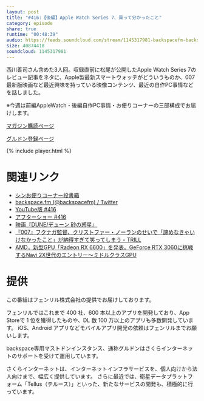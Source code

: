```yaml
---
layout: post
title: "#416:【後編】Apple Watch Series 7、買って分かったこと"
category: episode
share: true
runtime: "00:48:39"
audio: https://feeds.soundcloud.com/stream/1145317981-backspacefm-backspacefm-416-2.mp3
size: 40874418
soundcloud: 1145317981
---
```


西川善司さん含めた3人回。収録直前に松尾が公開したApple Watch Series 7のレビュー記事をネタに、Apple製最新スマートウォッチがどういうものか、007最新版映画など最近興味を持っている映像コンテンツ、最近の自作PC事情などを話しました。

※今週は前編AppleWatch・後編自作PC事情・お便りコーナーの三部構成でお届けします。

[マガジン購読ページ](https://note.com/drikin/m/m55ec296b7655)

[グルドン登録ページ](https://mstdn.guru/invite/3WVHpSMr)

{% include player.html %}

# 関連リンク
* [シンお便りコーナー投書箱](https://forms.gle/NDBngfLwc3jKbLEJ6)
* [backspace.fm (@backspacefm) / Twitter](https://twitter.com/backspacefm)
* [YouTube版 #416](https://youtu.be/GG3lbHWvNtQ)
* [アフターショー #416](https://note.com/backspacefm/n/ncb1374d813b3)
* [映画『DUNE/デューン 砂の惑星』](https://wwws.warnerbros.co.jp/dune-movie/)
* [『007』フクナガ監督、クリストファー・ノーランのせいで「諦めなきゃいけなかったこと」が納得すぎて笑ってしまう - TRILL](https://trilltrill.jp/articles/2148042)
* [AMD，新型GPU「Radeon RX 6600」を発表。GeForce RTX 3060に挑戦するNavi 2X世代のエントリー～ミドルクラスGPU](https://www.4gamer.net/games/461/G046171/20211013045/?fbclid=IwAR3f9lIg0GdK1QfvDD0e4r5tazUg7_PGf48Gp5bq2qxGKWHBx2rn2FlibEQ)

# 提供

この番組はフェンリル株式会社の提供でお届けしております。

フェンリルではこれまで 400 社、600 本以上のアプリを開発しており、App Storeで 1 位を獲得したものや、DL 数 100 万以上のアプリも多数開発しています。
iOS、Android アプリなどモバイルアプリ開発の依頼はフェンリルまでお願いします。

backspace専用マストドンインスタンス、通称グルドンはさくらインターネットのサポートを受けて運用しています。

さくらインターネットは、インターネットインフラサービスを、個人向けから法人向けまで、幅広く提供しています。
さらに最近では、衛星データプラットフォーム「Tellus（テルース）」といった、新たなサービスの開発も、積極的に行っています。

